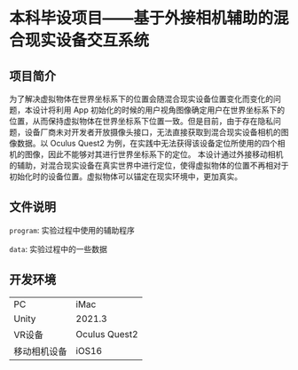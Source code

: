 # 本科毕设项目——基于外接相机辅助的混合现实设备交互系统
## 项目简介
为了解决虚拟物体在世界坐标系下的位置会随混合现实设备位置变化而变化的问题，本设计将利用 App 初始化的时候的用户视角图像确定用户在世界坐标系下的位置，从而保持虚拟物体在世界坐标系下位置一致。但是目前，由于存在隐私问题，设备厂商未对开发者开放摄像头接口，无法直接获取到混合现实设备相机的图像数据。以 Oculus Quest2 为例，在实践中无法获得该设备定位所使用的四个相机的图像，因此不能够对其进行世界坐标系下的定位。
本设计通过外接移动相机的辅助，对混合现实设备在真实世界中进行定位，使得虚拟物体的位置不再相对于初始化时的设备位置。虚拟物体可以锚定在现实环境中，更加真实。

## 文件说明
`program`: 实验过程中使用的辅助程序

`data`: 实验过程中的一些数据
## 开发环境
|||
|---|---|
|PC|iMac|
|Unity|2021.3|
|VR设备|Oculus Quest2|
|移动相机设备|iOS16
